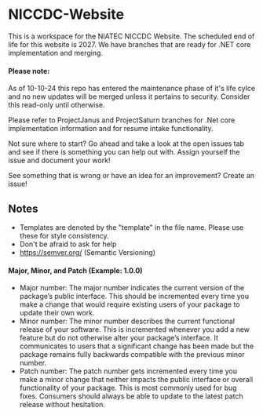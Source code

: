 # NICCDC-Website
This is a workspace for the NIATEC NICCDC Website. The scheduled end of life for this website is 2027. We have branches that are ready for .NET core implementation and merging.

#### Please note:
As of 10-10-24 this repo has entered the maintenance phase of it's life cylce and no new updates will be merged unless it pertains to security. Consider this read-only until otherwise.

Please refer to ProjectJanus and ProjectSaturn branches for .Net core implementation information and for resume intake functionality.

Not sure where to start? Go ahead and take a look at the open issues tab and see if there is something you can help out with. Assign yourself the issue and document your work!

See something that is wrong or have an idea for an improvement? Create an issue!

## Notes
- Templates are denoted by the "template" in the file name. Please use these for style consistency.
- Don't be afraid to ask for help
- https://semver.org/ (Semantic Versioning)
#### Major, Minor, and Patch (Example: 1.0.0)
- Major number: The major number indicates the current version of the package’s public interface. This should be incremented every time you make a change that would require existing users of your package to update their own work.
- Minor number: The minor number describes the current functional release of your software. This is incremented whenever you add a new feature but do not otherwise alter your package’s interface. It communicates to users that a significant change has been made but the package remains fully backwards compatible with the previous minor number.
- Patch number: The patch number gets incremented every time you make a minor change that neither impacts the public interface or overall functionality of your package. This is most commonly used for bug fixes. Consumers should always be able to update to the latest patch release without hesitation.

